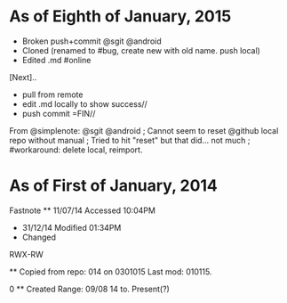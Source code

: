 As of Eighth of January, 2015
===

* Broken push+commit @sgit @android
* Cloned (renamed to #bug, create new with old name. push local)
* Edited .md #online

[Next]..
* pull from remote
* edit .md locally to show success//
* push commit
=FIN//

From @simplenote:
@sgit @android
; Cannot seem to reset @github local repo without manual
; Tried to hit "reset" but that did... not much
; #workaround: delete local, reimport.





As of First of January, 2014
======

Fastnote
** 11/07/14 Accessed 10:04PM
* 31/12/14 Modified 01:34PM 
* Changed

RWX-RW

** Copied from repo: 014 on 0301015
Last mod: 010115.

0
** Created Range: 09/08 14 to. Present(?)